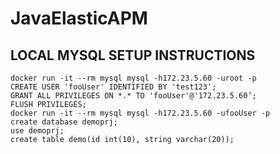 # JavaElasticAPM

## LOCAL MYSQL SETUP INSTRUCTIONS
```docker run --name some-mysql -e MYSQL_ROOT_PASSWORD=my-secret-pw -p 3306:3306 -d mysql
docker run -it --rm mysql mysql -h172.23.5.60 -uroot -p
CREATE USER 'fooUser' IDENTIFIED BY 'test123';
GRANT ALL PRIVILEGES ON *.* TO 'fooUser'@'172.23.5.60’;
FLUSH PRIVILEGES;
docker run -it --rm mysql mysql -h172.23.5.60 -ufooUser -p
create database demoprj;
use demoprj;
create table demo(id int(10), string varchar(20));

